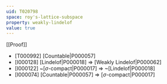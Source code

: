 ```yaml
---
uid: T020798
space: roy's-lattice-subspace
property: weakly-lindelof
value: true
---
```

[[Proof]]

* [T000992] [Countable|P000057]
* [I000128] [Lindelof|P000018] => [Weakly Lindelof|P000062]
* [I000122] ~[$\sigma$-compact|P000017] => ~[Lindelof|P000018]
* [I000074] [Countable|P000057] => [$\sigma$-compact|P000017]

